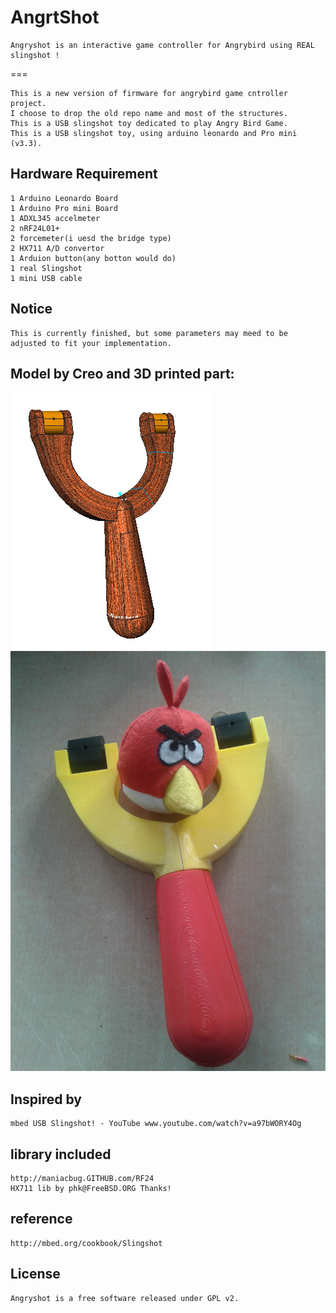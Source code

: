 AngrtShot
=
    Angryshot is an interactive game controller for Angrybird using REAL slingshot !
===

    This is a new version of firmware for angrybird game cntroller project.
    I choose to drop the old repo name and most of the structures.
    This is a USB slingshot toy dedicated to play Angry Bird Game.
    This is a USB slingshot toy, using arduino leonardo and Pro mini (v3.3).

Hardware Requirement
---
    1 Arduino Leonardo Board
    1 Arduino Pro mini Board
    1 ADXL345 accelmeter
    2 nRF24L01+
    2 forcemeter(i uesd the bridge type)
    2 HX711 A/D convertor
    1 Arduion button(any botton would do)
    1 real Slingshot
    1 mini USB cable

Notice
---
    This is currently finished, but some parameters may meed to be adjusted to fit your implementation.
    
Model by Creo and 3D printed part:
---
![cad](Rendering.png "CAD")
![3D Printed](3DPrint.jpg "3D Printed")

Inspired by 
---
    mbed USB Slingshot! - YouTube www.youtube.com/watch?v=a97bWORY4Og

library included
---
    http://maniacbug.GITHUB.com/RF24
    HX711 lib by phk@FreeBSD.ORG Thanks!

reference
---
    http://mbed.org/cookbook/Slingshot

License
---
    Angryshot is a free software released under GPL v2.
